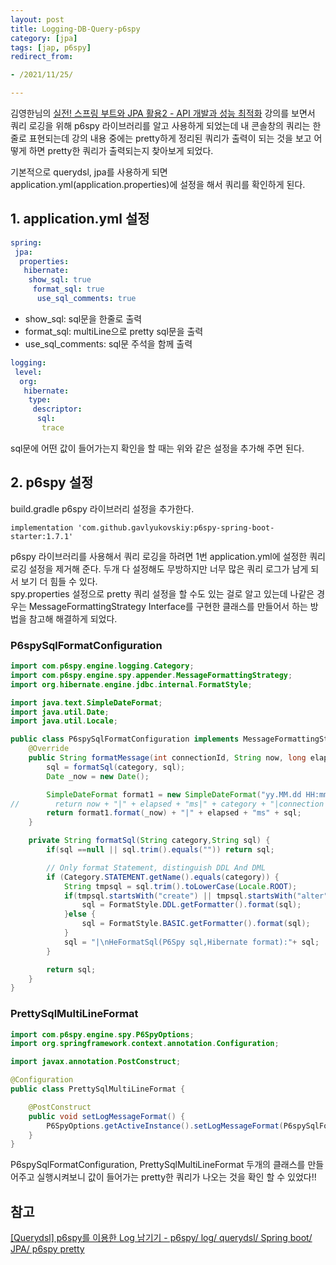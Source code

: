 ```yaml
---
layout: post
title: Logging-DB-Query-p6spy
category: [jpa]
tags: [jap, p6spy]
redirect_from:

- /2021/11/25/

---
```


김영한님의 [실전! 스프링 부트와 JPA 활용2 - API 개발과 성능 최적화](https://www.inflearn.com/course/%EC%8A%A4%ED%94%84%EB%A7%81%EB%B6%80%ED%8A%B8-JPA-API%EA%B0%9C%EB%B0%9C-%EC%84%B1%EB%8A%A5%EC%B5%9C%EC%A0%81%ED%99%94) 강의를 보면서 쿼리 로깅을 위해 p6spy 라이브러리를 알고 사용하게 되었는데 내 콘솔창의 쿼리는 한줄로 표현되는데 강의 내용 중에는 pretty하게 정리된 쿼리가 출력이 되는 것을 보고 어떻게 하면 pretty한 쿼리가 출력되는지 찾아보게 되었다.  

기본적으로 querydsl, jpa를 사용하게 되면 application.yml(application.properties)에 설정을 해서 쿼리를 확인하게 된다.  

## 1. application.yml 설정
```yaml
spring:
 jpa:
  properties:
   hibernate:
    show_sql: true
     format_sql: true
      use_sql_comments: true
```  
- show_sql: sql문을 한줄로 출력  
- format_sql: multiLine으로 pretty sql문을 출력  
- use_sql_comments: sql문 주석을 함께 출력  

```yaml
logging:
 level:
  org:
   hibernate:
    type:
     descriptor:
      sql:
       trace
```  
sql문에 어떤 값이 들어가는지 확인을 할 때는 위와 같은 설정을 추가해 주면 된다.  

## 2. p6spy 설정  
build.gradle p6spy 라이브러리 설정을 추가한다.
```properties
implementation 'com.github.gavlyukovskiy:p6spy-spring-boot-starter:1.7.1'
```  
p6spy 라이브러리를 사용해서 쿼리 로깅을 하려면 1번 application.yml에 설정한 쿼리 로깅 설정을 제거해 준다. 두개 다 설정해도 무방하지만 너무 많은 쿼리 로그가 남게 되서 보기 더 힘들 수 있다.  
spy.properties 설정으로 pretty 쿼리 설정을 할 수도 있는 걸로 알고 있는데 나같은 경우는 MessageFormattingStrategy Interface를 구현한 클래스를 만들어서 하는 방법을 참고해 해결하게 되었다.  
### P6spySqlFormatConfiguration
```java
import com.p6spy.engine.logging.Category;
import com.p6spy.engine.spy.appender.MessageFormattingStrategy;
import org.hibernate.engine.jdbc.internal.FormatStyle;

import java.text.SimpleDateFormat;
import java.util.Date;
import java.util.Locale;

public class P6spySqlFormatConfiguration implements MessageFormattingStrategy {
    @Override
    public String formatMessage(int connectionId, String now, long elapsed, String category, String prepared, String sql, String url) {
        sql = formatSql(category, sql);
        Date _now = new Date();

        SimpleDateFormat format1 = new SimpleDateFormat("yy.MM.dd HH:mm:ss");
//        return now + "|" + elapsed + "ms|" + category + "|connection " + connectionId + "|" + P6Util.singleLine(prepared) + sql;
        return format1.format(_now) + "|" + elapsed + "ms" + sql;
    }

    private String formatSql(String category,String sql) {
        if(sql ==null || sql.trim().equals("")) return sql;

        // Only format Statement, distinguish DDL And DML
        if (Category.STATEMENT.getName().equals(category)) {
            String tmpsql = sql.trim().toLowerCase(Locale.ROOT);
            if(tmpsql.startsWith("create") || tmpsql.startsWith("alter") || tmpsql.startsWith("comment")) {
                sql = FormatStyle.DDL.getFormatter().format(sql);
            }else {
                sql = FormatStyle.BASIC.getFormatter().format(sql);
            }
            sql = "|\nHeFormatSql(P6Spy sql,Hibernate format):"+ sql;
        }

        return sql;
    }
}
```  

### PrettySqlMultiLineFormat
```java
import com.p6spy.engine.spy.P6SpyOptions;
import org.springframework.context.annotation.Configuration;

import javax.annotation.PostConstruct;

@Configuration
public class PrettySqlMultiLineFormat {

    @PostConstruct
    public void setLogMessageFormat() {
        P6SpyOptions.getActiveInstance().setLogMessageFormat(P6spySqlFormatConfiguration.class.getName());
    }
}
```  

P6spySqlFormatConfiguration, PrettySqlMultiLineFormat 두개의 클래스를 만들어주고 실행시켜보니 값이 들어가는 pretty한 쿼리가 나오는 것을 확인 할 수 있었다!!  

## 참고  
[[Querydsl] p6spy를 이용한 Log 남기기 - p6spy/ log/ querydsl/ Spring boot/ JPA/ p6spy pretty](https://winteri-i.tistory.com/25)  




